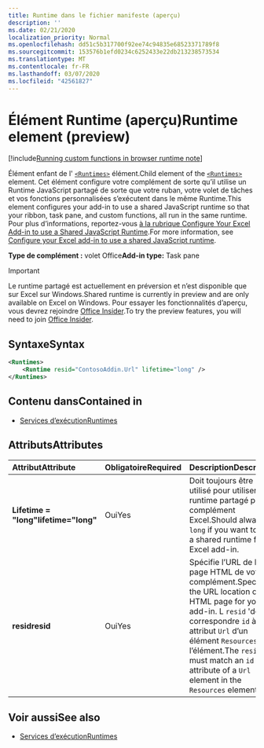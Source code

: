 ```yaml
---
title: Runtime dans le fichier manifeste (aperçu)
description: ''
ms.date: 02/21/2020
localization_priority: Normal
ms.openlocfilehash: dd51c5b317700f92ee74c94835e68523371789f8
ms.sourcegitcommit: 153576b1efd0234c6252433e22db213238573534
ms.translationtype: MT
ms.contentlocale: fr-FR
ms.lasthandoff: 03/07/2020
ms.locfileid: "42561827"
---
```

# <a name="runtime-element-preview"></a><span data-ttu-id="8aba3-102">Élément Runtime (aperçu)</span><span class="sxs-lookup"><span data-stu-id="8aba3-102">Runtime element (preview)</span></span>

[!include[Running custom functions in browser runtime note](../../includes/excel-shared-runtime-preview-note.md)]

<span data-ttu-id="8aba3-103">Élément enfant de l' [`<Runtimes>`](runtimes.md) élément.</span><span class="sxs-lookup"><span data-stu-id="8aba3-103">Child element of the [`<Runtimes>`](runtimes.md) element.</span></span> <span data-ttu-id="8aba3-104">Cet élément configure votre complément de sorte qu’il utilise un Runtime JavaScript partagé de sorte que votre ruban, votre volet de tâches et vos fonctions personnalisées s’exécutent dans le même Runtime.</span><span class="sxs-lookup"><span data-stu-id="8aba3-104">This element configures your add-in to use a shared JavaScript runtime so that your ribbon, task pane, and custom functions, all run in the same runtime.</span></span> <span data-ttu-id="8aba3-105">Pour plus d’informations, reportez-vous [à la rubrique Configure Your Excel Add-in to use a Shared JavaScript Runtime](../../excel/configure-your-add-in-to-use-a-shared-runtime.md).</span><span class="sxs-lookup"><span data-stu-id="8aba3-105">For more information, see [Configure your Excel add-in to use a shared JavaScript runtime](../../excel/configure-your-add-in-to-use-a-shared-runtime.md).</span></span>

<span data-ttu-id="8aba3-106">**Type de complément :** volet Office</span><span class="sxs-lookup"><span data-stu-id="8aba3-106">**Add-in type:** Task pane</span></span>

> [!IMPORTANT]
> <span data-ttu-id="8aba3-107">Le runtime partagé est actuellement en préversion et n’est disponible que sur Excel sur Windows.</span><span class="sxs-lookup"><span data-stu-id="8aba3-107">Shared runtime is currently in preview and are only available on Excel on Windows.</span></span> <span data-ttu-id="8aba3-108">Pour essayer les fonctionnalités d’aperçu, vous devrez rejoindre [Office Insider](https://insider.office.com/).</span><span class="sxs-lookup"><span data-stu-id="8aba3-108">To try the preview features, you will need to join [Office Insider](https://insider.office.com/).</span></span>

## <a name="syntax"></a><span data-ttu-id="8aba3-109">Syntaxe</span><span class="sxs-lookup"><span data-stu-id="8aba3-109">Syntax</span></span>

```XML
<Runtimes>
    <Runtime resid="ContosoAddin.Url" lifetime="long" />
</Runtimes>
```

## <a name="contained-in"></a><span data-ttu-id="8aba3-110">Contenu dans</span><span class="sxs-lookup"><span data-stu-id="8aba3-110">Contained in</span></span>

- [<span data-ttu-id="8aba3-111">Services d’exécution</span><span class="sxs-lookup"><span data-stu-id="8aba3-111">Runtimes</span></span>](runtimes.md)

## <a name="attributes"></a><span data-ttu-id="8aba3-112">Attributs</span><span class="sxs-lookup"><span data-stu-id="8aba3-112">Attributes</span></span>

|  <span data-ttu-id="8aba3-113">Attribut</span><span class="sxs-lookup"><span data-stu-id="8aba3-113">Attribute</span></span>  |  <span data-ttu-id="8aba3-114">Obligatoire</span><span class="sxs-lookup"><span data-stu-id="8aba3-114">Required</span></span>  |  <span data-ttu-id="8aba3-115">Description</span><span class="sxs-lookup"><span data-stu-id="8aba3-115">Description</span></span>  |
|:-----|:-----|:-----|
|  <span data-ttu-id="8aba3-116">**Lifetime = "long"**</span><span class="sxs-lookup"><span data-stu-id="8aba3-116">**lifetime="long"**</span></span>  |  <span data-ttu-id="8aba3-117">Oui</span><span class="sxs-lookup"><span data-stu-id="8aba3-117">Yes</span></span>  | <span data-ttu-id="8aba3-118">Doit toujours être `long` utilisé pour utiliser un runtime partagé pour le complément Excel.</span><span class="sxs-lookup"><span data-stu-id="8aba3-118">Should always be `long` if you want to use a shared runtime for the Excel add-in.</span></span> |
|  <span data-ttu-id="8aba3-119">**resid**</span><span class="sxs-lookup"><span data-stu-id="8aba3-119">**resid**</span></span>  |  <span data-ttu-id="8aba3-120">Oui</span><span class="sxs-lookup"><span data-stu-id="8aba3-120">Yes</span></span>  | <span data-ttu-id="8aba3-121">Spécifie l’URL de la page HTML de votre complément.</span><span class="sxs-lookup"><span data-stu-id="8aba3-121">Specifies the URL location of the HTML page for your add-in.</span></span> <span data-ttu-id="8aba3-122">L `resid` 'doit correspondre `id` à un attribut `Url` d’un élément `Resources` dans l’élément.</span><span class="sxs-lookup"><span data-stu-id="8aba3-122">The `resid` must match an `id` attribute of a `Url` element in the `Resources` element.</span></span> |

## <a name="see-also"></a><span data-ttu-id="8aba3-123">Voir aussi</span><span class="sxs-lookup"><span data-stu-id="8aba3-123">See also</span></span>

- [<span data-ttu-id="8aba3-124">Services d’exécution</span><span class="sxs-lookup"><span data-stu-id="8aba3-124">Runtimes</span></span>](runtimes.md)

